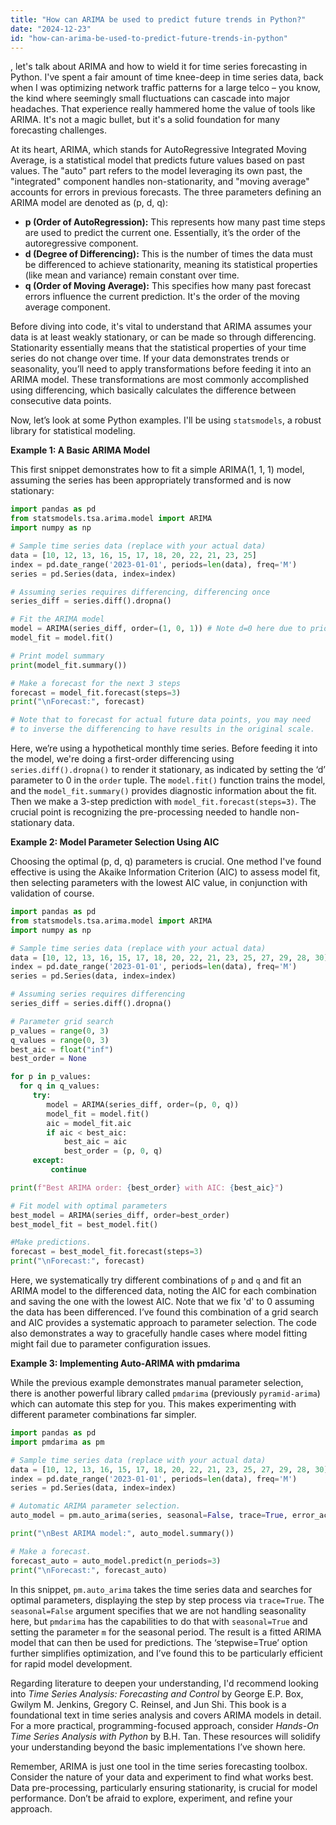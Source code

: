 ```yaml
---
title: "How can ARIMA be used to predict future trends in Python?"
date: "2024-12-23"
id: "how-can-arima-be-used-to-predict-future-trends-in-python"
---
```


, let's talk about ARIMA and how to wield it for time series forecasting in Python. I've spent a fair amount of time knee-deep in time series data, back when I was optimizing network traffic patterns for a large telco – you know, the kind where seemingly small fluctuations can cascade into major headaches. That experience really hammered home the value of tools like ARIMA. It's not a magic bullet, but it's a solid foundation for many forecasting challenges.

At its heart, ARIMA, which stands for AutoRegressive Integrated Moving Average, is a statistical model that predicts future values based on past values. The "auto" part refers to the model leveraging its own past, the "integrated" component handles non-stationarity, and "moving average" accounts for errors in previous forecasts. The three parameters defining an ARIMA model are denoted as (p, d, q):

*   **p (Order of AutoRegression):** This represents how many past time steps are used to predict the current one. Essentially, it’s the order of the autoregressive component.
*   **d (Degree of Differencing):** This is the number of times the data must be differenced to achieve stationarity, meaning its statistical properties (like mean and variance) remain constant over time.
*   **q (Order of Moving Average):** This specifies how many past forecast errors influence the current prediction. It's the order of the moving average component.

Before diving into code, it's vital to understand that ARIMA assumes your data is at least weakly stationary, or can be made so through differencing. Stationarity essentially means that the statistical properties of your time series do not change over time. If your data demonstrates trends or seasonality, you’ll need to apply transformations before feeding it into an ARIMA model. These transformations are most commonly accomplished using differencing, which basically calculates the difference between consecutive data points.

Now, let’s look at some Python examples. I'll be using `statsmodels`, a robust library for statistical modeling.

**Example 1: A Basic ARIMA Model**

This first snippet demonstrates how to fit a simple ARIMA(1, 1, 1) model, assuming the series has been appropriately transformed and is now stationary:

```python
import pandas as pd
from statsmodels.tsa.arima.model import ARIMA
import numpy as np

# Sample time series data (replace with your actual data)
data = [10, 12, 13, 16, 15, 17, 18, 20, 22, 21, 23, 25]
index = pd.date_range('2023-01-01', periods=len(data), freq='M')
series = pd.Series(data, index=index)

# Assuming series requires differencing, differencing once
series_diff = series.diff().dropna()

# Fit the ARIMA model
model = ARIMA(series_diff, order=(1, 0, 1)) # Note d=0 here due to prior differencing
model_fit = model.fit()

# Print model summary
print(model_fit.summary())

# Make a forecast for the next 3 steps
forecast = model_fit.forecast(steps=3)
print("\nForecast:", forecast)

# Note that to forecast for actual future data points, you may need
# to inverse the differencing to have results in the original scale.
```

Here, we’re using a hypothetical monthly time series. Before feeding it into the model, we're doing a first-order differencing using `series.diff().dropna()` to render it stationary, as indicated by setting the ‘d’ parameter to 0 in the `order` tuple. The `model.fit()` function trains the model, and the `model_fit.summary()` provides diagnostic information about the fit. Then we make a 3-step prediction with `model_fit.forecast(steps=3)`. The crucial point is recognizing the pre-processing needed to handle non-stationary data.

**Example 2: Model Parameter Selection Using AIC**

Choosing the optimal (p, d, q) parameters is crucial. One method I've found effective is using the Akaike Information Criterion (AIC) to assess model fit, then selecting parameters with the lowest AIC value, in conjunction with validation of course.

```python
import pandas as pd
from statsmodels.tsa.arima.model import ARIMA
import numpy as np

# Sample time series data (replace with your actual data)
data = [10, 12, 13, 16, 15, 17, 18, 20, 22, 21, 23, 25, 27, 29, 28, 30]
index = pd.date_range('2023-01-01', periods=len(data), freq='M')
series = pd.Series(data, index=index)

# Assuming series requires differencing
series_diff = series.diff().dropna()

# Parameter grid search
p_values = range(0, 3)
q_values = range(0, 3)
best_aic = float("inf")
best_order = None

for p in p_values:
  for q in q_values:
     try:
        model = ARIMA(series_diff, order=(p, 0, q))
        model_fit = model.fit()
        aic = model_fit.aic
        if aic < best_aic:
            best_aic = aic
            best_order = (p, 0, q)
     except:
         continue

print(f"Best ARIMA order: {best_order} with AIC: {best_aic}")

# Fit model with optimal parameters
best_model = ARIMA(series_diff, order=best_order)
best_model_fit = best_model.fit()

#Make predictions.
forecast = best_model_fit.forecast(steps=3)
print("\nForecast:", forecast)

```

Here, we systematically try different combinations of `p` and `q` and fit an ARIMA model to the differenced data, noting the AIC for each combination and saving the one with the lowest AIC. Note that we fix 'd' to 0 assuming the data has been differenced. I’ve found this combination of a grid search and AIC provides a systematic approach to parameter selection. The code also demonstrates a way to gracefully handle cases where model fitting might fail due to parameter configuration issues.

**Example 3: Implementing Auto-ARIMA with pmdarima**

While the previous example demonstrates manual parameter selection, there is another powerful library called `pmdarima` (previously `pyramid-arima`) which can automate this step for you. This makes experimenting with different parameter combinations far simpler.

```python
import pandas as pd
import pmdarima as pm

# Sample time series data (replace with your actual data)
data = [10, 12, 13, 16, 15, 17, 18, 20, 22, 21, 23, 25, 27, 29, 28, 30]
index = pd.date_range('2023-01-01', periods=len(data), freq='M')
series = pd.Series(data, index=index)

# Automatic ARIMA parameter selection.
auto_model = pm.auto_arima(series, seasonal=False, trace=True, error_action='ignore', suppress_warnings=True, stepwise=True)

print("\nBest ARIMA model:", auto_model.summary())

# Make a forecast.
forecast_auto = auto_model.predict(n_periods=3)
print("\nForecast:", forecast_auto)
```

In this snippet, `pm.auto_arima` takes the time series data and searches for optimal parameters, displaying the step by step process via `trace=True`. The `seasonal=False` argument specifies that we are not handling seasonality here, but `pmdarima` has the capabilities to do that with `seasonal=True` and setting the parameter `m` for the seasonal period. The result is a fitted ARIMA model that can then be used for predictions. The ‘stepwise=True’ option further simplifies optimization, and I’ve found this to be particularly efficient for rapid model development.

Regarding literature to deepen your understanding, I'd recommend looking into *Time Series Analysis: Forecasting and Control* by George E.P. Box, Gwilym M. Jenkins, Gregory C. Reinsel, and Jun Shi. This book is a foundational text in time series analysis and covers ARIMA models in detail. For a more practical, programming-focused approach, consider *Hands-On Time Series Analysis with Python* by B.H. Tan. These resources will solidify your understanding beyond the basic implementations I’ve shown here.

Remember, ARIMA is just one tool in the time series forecasting toolbox. Consider the nature of your data and experiment to find what works best. Data pre-processing, particularly ensuring stationarity, is crucial for model performance. Don’t be afraid to explore, experiment, and refine your approach.
